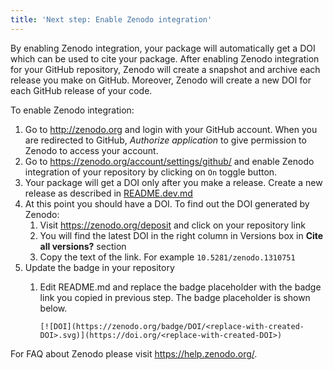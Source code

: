```yaml
---
title: 'Next step: Enable Zenodo integration'
---
```


By enabling Zenodo integration, your package will automatically get a DOI which can be used to cite your package. After enabling Zenodo integration for your GitHub repository, Zenodo will create a snapshot and archive each release you make on GitHub. Moreover, Zenodo will create a new DOI for each GitHub release of your code.

To enable Zenodo integration:

1. Go to http://zenodo.org and login with your GitHub account. When you are redirected to GitHub, *Authorize application* to give permission to Zenodo to access your account.
1. Go to <https://zenodo.org/account/settings/github/> and enable Zenodo integration of your repository by clicking on `On` toggle button.
2. Your package will get a DOI only after you make a release. Create a new release as described in [README.dev.md](https://github.com/dianna-ai/dianna/blob/main/README.dev.md#33-github)
3. At this point you should have a DOI. To find out the DOI generated by Zenodo:
   1. Visit https://zenodo.org/deposit and click on your repository link
   2. You will find the latest DOI in the right column in Versions box in **Cite all versions?** section
   3. Copy the text of the link. For example `10.5281/zenodo.1310751`
4. Update the badge in your repository
   1. Edit README.md and replace the badge placeholder with the badge link you copied in previous step.
   The badge placeholder is shown below.

      `[![DOI](https://zenodo.org/badge/DOI/<replace-with-created-DOI>.svg)](https://doi.org/<replace-with-created-DOI>)`

For FAQ about Zenodo please visit <https://help.zenodo.org/>.
